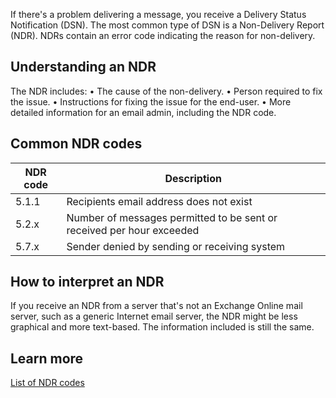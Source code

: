 If there's a problem delivering a message, you receive a Delivery Status Notification (DSN). The most common type of DSN is a Non-Delivery Report (NDR). NDRs contain an error code indicating the reason for non-delivery.


## Understanding an NDR
 
The NDR includes:
•	The cause of the non-delivery.
•	Person required to fix the issue.
•	Instructions for fixing the issue for the end-user.
•	More detailed information for an email admin, including the NDR code.

## Common NDR codes

|NDR code|Description|
|-|-|
|5.1.1|Recipients email address does not exist|
|5.2.x|Number of messages permitted to be sent or received per hour exceeded|
|5.7.x|Sender denied by sending or receiving system|

## How to interpret an NDR
If you receive an NDR from a server that's not an Exchange Online mail server, such as a generic Internet email server, the NDR might be less graphical and more text-based. The information included is still the same.

## Learn more
[List of NDR codes](/exchange/mail-flow-best-practices/non-delivery-reports-in-exchange-online/non-delivery-reports-in-exchange-online?azure-portal=true)
